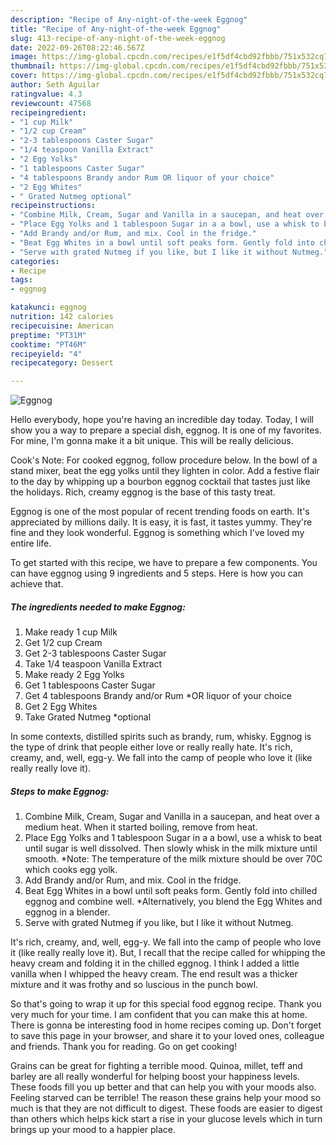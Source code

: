 ```yaml
---
description: "Recipe of Any-night-of-the-week Eggnog"
title: "Recipe of Any-night-of-the-week Eggnog"
slug: 413-recipe-of-any-night-of-the-week-eggnog
date: 2022-09-26T08:22:46.567Z
image: https://img-global.cpcdn.com/recipes/e1f5df4cbd92fbbb/751x532cq70/eggnog-recipe-main-photo.jpg
thumbnail: https://img-global.cpcdn.com/recipes/e1f5df4cbd92fbbb/751x532cq70/eggnog-recipe-main-photo.jpg
cover: https://img-global.cpcdn.com/recipes/e1f5df4cbd92fbbb/751x532cq70/eggnog-recipe-main-photo.jpg
author: Seth Aguilar
ratingvalue: 4.3
reviewcount: 47568
recipeingredient:
- "1 cup Milk"
- "1/2 cup Cream"
- "2-3 tablespoons Caster Sugar"
- "1/4 teaspoon Vanilla Extract"
- "2 Egg Yolks"
- "1 tablespoons Caster Sugar"
- "4 tablespoons Brandy andor Rum OR liquor of your choice"
- "2 Egg Whites"
- " Grated Nutmeg optional"
recipeinstructions:
- "Combine Milk, Cream, Sugar and Vanilla in a saucepan, and heat over a medium heat. When it started boiling, remove from heat."
- "Place Egg Yolks and 1 tablespoon Sugar in a a bowl, use a whisk to beat until sugar is well dissolved. Then slowly whisk in the milk mixture until smooth. *Note: The temperature of the milk mixture should be over 70C which cooks egg yolk."
- "Add Brandy and/or Rum, and mix. Cool in the fridge."
- "Beat Egg Whites in a bowl until soft peaks form. Gently fold into chilled eggnog and combine well. *Alternatively, you blend the Egg Whites and eggnog in a blender."
- "Serve with grated Nutmeg if you like, but I like it without Nutmeg."
categories:
- Recipe
tags:
- eggnog

katakunci: eggnog 
nutrition: 142 calories
recipecuisine: American
preptime: "PT31M"
cooktime: "PT46M"
recipeyield: "4"
recipecategory: Dessert

---
```



![Eggnog](https://img-global.cpcdn.com/recipes/e1f5df4cbd92fbbb/751x532cq70/eggnog-recipe-main-photo.jpg)

Hello everybody, hope you're having an incredible day today. Today, I will show you a way to prepare a special dish, eggnog. It is one of my favorites. For mine, I'm gonna make it a bit unique. This will be really delicious.

Cook&#39;s Note: For cooked eggnog, follow procedure below. In the bowl of a stand mixer, beat the egg yolks until they lighten in color. Add a festive flair to the day by whipping up a bourbon eggnog cocktail that tastes just like the holidays. Rich, creamy eggnog is the base of this tasty treat.

Eggnog is one of the most popular of recent trending foods on earth. It's appreciated by millions daily. It is easy, it is fast, it tastes yummy. They're fine and they look wonderful. Eggnog is something which I've loved my entire life.


To get started with this recipe, we have to prepare a few components. You can have eggnog using 9 ingredients and 5 steps. Here is how you can achieve that.

<!--inarticleads1-->

##### The ingredients needed to make Eggnog:

1. Make ready 1 cup Milk
1. Get 1/2 cup Cream
1. Get 2-3 tablespoons Caster Sugar
1. Take 1/4 teaspoon Vanilla Extract
1. Make ready 2 Egg Yolks
1. Get 1 tablespoons Caster Sugar
1. Get 4 tablespoons Brandy and/or Rum *OR liquor of your choice
1. Get 2 Egg Whites
1. Take  Grated Nutmeg *optional


In some contexts, distilled spirits such as brandy, rum, whisky. Eggnog is the type of drink that people either love or really really hate. It&#39;s rich, creamy, and, well, egg-y. We fall into the camp of people who love it (like really really love it). 

<!--inarticleads2-->

##### Steps to make Eggnog:

1. Combine Milk, Cream, Sugar and Vanilla in a saucepan, and heat over a medium heat. When it started boiling, remove from heat.
1. Place Egg Yolks and 1 tablespoon Sugar in a a bowl, use a whisk to beat until sugar is well dissolved. Then slowly whisk in the milk mixture until smooth. *Note: The temperature of the milk mixture should be over 70C which cooks egg yolk.
1. Add Brandy and/or Rum, and mix. Cool in the fridge.
1. Beat Egg Whites in a bowl until soft peaks form. Gently fold into chilled eggnog and combine well. *Alternatively, you blend the Egg Whites and eggnog in a blender.
1. Serve with grated Nutmeg if you like, but I like it without Nutmeg.


It&#39;s rich, creamy, and, well, egg-y. We fall into the camp of people who love it (like really really love it). But, I recall that the recipe called for whipping the heavy cream and folding it in the chilled eggnog. I think I added a little vanilla when I whipped the heavy cream. The end result was a thicker mixture and it was frothy and so luscious in the punch bowl. 

So that's going to wrap it up for this special food eggnog recipe. Thank you very much for your time. I am confident that you can make this at home. There is gonna be interesting food in home recipes coming up. Don't forget to save this page in your browser, and share it to your loved ones, colleague and friends. Thank you for reading. Go on get cooking!

Grains can be great for fighting a terrible mood. Quinoa, millet, teff and barley are all really wonderful for helping boost your happiness levels. These foods fill you up better and that can help you with your moods also. Feeling starved can be terrible! The reason these grains help your mood so much is that they are not difficult to digest. These foods are easier to digest than others which helps kick start a rise in your glucose levels which in turn brings up your mood to a happier place.
